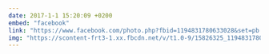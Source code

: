 ```yaml
---
date: 2017-1-1 15:20:09 +0200
embed: "facebook"
link: "https://www.facebook.com/photo.php?fbid=1194831780633028&set=pb.100003186531392.-2207520000.1491380899.&type=3&theater"
img: "https://scontent-frt3-1.xx.fbcdn.net/v/t1.0-9/15826325_1194831780633028_5408154623459644246_n.jpg?oh=a2c4f8261ca916068549306b426dd6f6&oe=5956A964"
---
```

